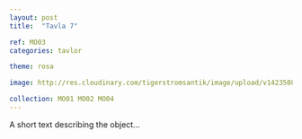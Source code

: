 ```yaml
---
layout: post
title:  "Tavla 7"

ref: MO03
categories: tavlor

theme: rosa

image: http://res.cloudinary.com/tigerstromsantik/image/upload/v1423508173/Clara_Montalba_5_qymz68.jpg

collection: MO01 MO02 MO04
---
```


A short text describing the object...
